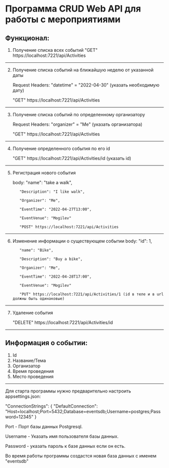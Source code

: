 Программа CRUD Web API для работы с мероприятиями
========================
Функционал:
-------------------------
1. Получение списка всех событий
    "GET" https://localhost:7221/api/Activities
-------------------------
2. Получение списка событий на ближайшую неделю от указанной даты

    Request Headers: "datetime" = "2022-04-30" (указать необходимую дату)

    "GET" https://localhost:7221/api/Activities

-------------------------
3. Получение списка событий по определенному организатору

    Request Headers: "organizer" = "Me" (указать организатора)

    "GET" https://localhost:7221/api/Activities

-------------------------

4. Получение определенного события по его id

    "GET" https://localhost:7221/api/Activities/id (указать id)
    
-------------------------
5. Регистрация нового события

   body:  "name": "take a walk",
   
          "Description": "I like walk",
          
          "Organizer": "Me",
          
          "EventTime": "2022-04-27T13:00",
          
          "EventVenue": "Mogilev"
          
          "POST" https://localhost:7221/api/Activities

-------------------------
6. Изменение информации о существующем событии
   body:  "id": 1,
   
          "name": "Bike",
          
          "Description": "Buy a bike",
          
          "Organizer": "Me",
          
          "EventTime": "2022-04-28T17:00",
          
          "EventVenue": "Mogilev"
          
          "PUT" https://localhost:7221/api/Activities/1 (id в теле и в url должны быть одинаковые)
          
-------------------------
7. Удаление события

      "DELETE" https://localhost:7221/api/Activities/id
  
-------------------------

Информация о событии:
-------------------------
1. Id
2. Название/Тема
3. Организатор
4. Время проведения
5. Место проведения

-------------------------

Для старта программы нужно предварительно настроить appsettings.json:
 
 "ConnectionStrings": {
    "DefaultConnection": "Host=localhost;Port=5432;Database=eventsdb;Username=postgres;Password=12345"
  }

Port - Порт базы данных Postgresql.

Username - Указать имя пользователя базы данных.

Password - указать пароль к базе данных если он есть.

Во время работы программы создастся новая база данных с именем "eventsdb"
